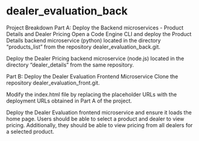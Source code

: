 # dealer_evaluation_back
Project Breakdown
Part A: Deploy the Backend microservices - Product Details and Dealer Pricing
Open a Code Engine CLI and deploy the Product Details backend microservice (python) located in the directory “products_list” from the repository dealer_evaluation_back.git.

Deploy the Dealer Pricing backend microservice (node.js) located in the directory “dealer_details” from the same repository.

Part B: Deploy the Dealer Evaluation Frontend Microservice
Clone the repository dealer_evaluation_front.git.

Modify the index.html file by replacing the placeholder URLs with the deployment URLs obtained in Part A of the project.

Deploy the Dealer Evaluation frontend microservice and ensure it loads the home page. Users should be able to select a product and dealer to view pricing. Additionally, they should be able to view pricing from all dealers for a selected product.
